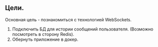 ## Цели.
Основная цель - познакомиться с технологией WebSockets.
1. Подключить БД для истории сообщений пользователя. (Возможно посмотреть в сторону Redis).
2. Обернуть приложение в докер.

